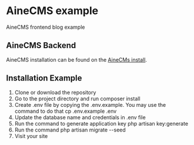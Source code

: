# AineCMS example
AineCMS frontend blog example

## AineCMS Backend

AineCMS installation can be found on the [AineCMs install](https://github.com/kothing/laravel-aine/).

## Installation Example

1. Clone or download the repository
1. Go to the project directory and run composer install
1. Create .env file by copying the .env.example. You may use the command to do that cp .env.example .env
1. Update the database name and credentials in .env file
1. Run the command to generate application key php artisan key:generate
1. Run the command php artisan migrate --seed
1. Visit your site